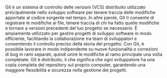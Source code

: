 <!-- @format -->

Git è un sistema di controllo delle versioni (VCS) distribuito utilizzato principalmente nello sviluppo software per tenere traccia delle modifiche apportate al codice sorgente nel tempo. In altre parole, Git ti consente di registrare le modifiche ai file, tenere traccia di chi ha fatto quelle modifiche e tornare a versioni precedenti del tuo progetto se necessario. È ampiamente utilizzato per gestire progetti di sviluppo software in modo efficiente, facilitando la collaborazione tra team di sviluppatori e consentendo il controllo preciso della storia del progetto. Con Git, è possibile lavorare in modo indipendente su nuove funzionalità o correzioni di bug in rami separati, quindi unire le modifiche al ramo principale una volta completate. Git è distribuito, il che significa che ogni sviluppatore ha una copia completa del repository sul proprio computer, garantendo una maggiore flessibilità e sicurezza nella gestione dei progetti.

